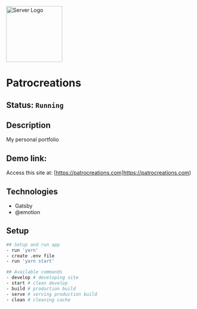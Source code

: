 <img alt="Server Logo" src="https://patrocreations.com/static/logo-white-7465fda7cf54d9bd7d5aa1a4e36ae3ed.svg" width="150" />

# Patrocreations

## Status: ````Running````

## Description
My personal portfolio

## Demo link:
Access this site at: [https://patrocreations.com]https://patrocreations.com)

## Technologies
- Gatsby
- @emotion

## Setup 
```bash
## Setup and run app
- run 'yarn'
- create .env file
- run 'yarn start'

## Available commands
- develop # developing site
- start # clean develop
- build # production build
- serve # serving production build
- clean # cleaning cache
```


